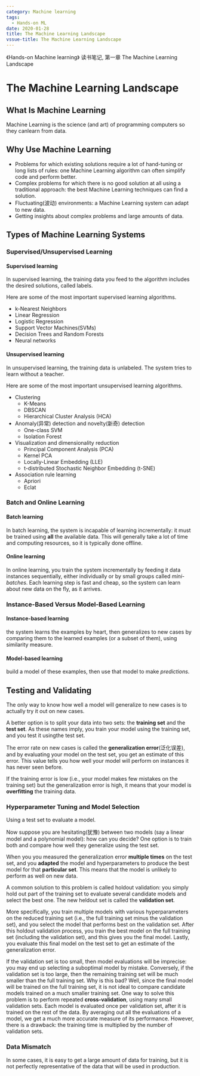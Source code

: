 ```yaml
---
category: Machine learning
tags:
  - Hands-on ML
date: 2020-01-28
title: The Machine Learning Landscape
vssue-title: The Machine Learning Landscape
---
```


《Hands-on Machine learning》 读书笔记, 第一章 The Machine Learning Landscape
<!-- more -->

# The Machine Learning Landscape


##  What Is Machine Learning

Machine Learning is the science (and art) of programming computers so they canlearn from data.



## Why Use Machine Learning

- Problems for which existing solutions require a lot of hand-tuning or long lists of rules: one Machine Learning algorithm can often simplify code and perform better.
- Complex problems for which there is no good solution at all using a traditional approach: the best Machine Learning techniques can find a solution.
- Fluctuating(波动) environments: a Machine Learning system can adapt to new data.
- Getting insights about complex problems and large amounts of data.



## Types of Machine Learning Systems

### Supervised/Unsupervised Learning

#### Supervised learning

In supervised learning, the training data you feed to the algorithm includes the desired solutions, called labels.

Here are some of the most important supervised learning algorithms.

- k-Nearest Neighbors
- Linear Regression
- Logistic Regression
- Support Vector Machines(SVMs)
- Decision Trees and Random Forests
- Neural networks

#### Unsupervised learning

In unsupervised learning, the training data is unlabeled. The system tries to learn without a teacher.

Here are some of the most important unsupervised learning algorithms.

- Clustering
  - K-Means
  - DBSCAN
  - Hierarchical Cluster Analysis (HCA)
- Anomaly(异常) detection and novelty(新奇) detection
  - One-class SVM
  - Isolation Forest
- Visualization and dimensionality reduction
  - Principal Component Analysis (PCA)
  - Kernel PCA
  - Locally-Linear Embedding (LLE)
  - t-distributed Stochastic Neighbor Embedding (t-SNE)
- Association rule learning
  - Apriori
  - Eclat

### Batch and Online Learning

#### Batch learning

In batch learning, the system is incapable of learning incrementally: it must be trained using **all** the available data. This will generally take a lot of time and computing resources, so it is typically done offline. 

#### Online learning

In online learning, you train the system incrementally by feeding it data instances sequentially, either individually or by small groups called *mini-batches*. Each learning step is fast and cheap, so the system can learn about new data on the fly, as it arrives.

### Instance-Based Versus Model-Based Learning

#### Instance-based learning

the system learns the examples by heart, then generalizes to new cases by comparing them to the learned examples (or a subset of them), using similarity  measure. 

#### Model-based learning

 build a model of these examples, then use that model to make *predictions*. 



## Testing and Validating

The only way to know how well a model will generalize to new cases is to actually try it out on new cases.

A better option is to split your data into two sets: the **training set** and the **test set**. As these names imply, you train your model using the training set, and you test it usingthe test set. 

The error rate on new cases is called the **generalization error**(泛化误差), and by evaluating your model on the test set, you get an estimate of this error. This value tells you how well your model will perform on instances it has never seen before.

If the training error is low (i.e., your model makes few mistakes on the training set) but the generalization error is high, it means that your model is **overfitting** the training data.



### Hyperparameter Tuning and Model Selection

Using a test set to  evaluate a model. 

Now suppose you are hesitating(犹豫) between two models (say a linear model and a polynomial model): how can you decide? One option is to train both and compare how well they generalize using the test set.

When you you measured the generalization error **multiple times** on the test set, and you **adapted** the model and hyperparameters to produce the best model for that **particular set**. This means that the model is unlikely to perform as well on new data.

A common solution to this problem is called holdout validation: you simply hold out part of the training set to evaluate several candidate models and select the best one. The new heldout set is called the **validation set**. 

More specifically, you train multiple models with various hyperparameters on the reduced training set (i.e., the full training set minus the validation set), and you select the model that performs best on the validation set. After this holdout validation process, you train the best model on the full training set (including the validation set), and this gives you the final model. Lastly, you evaluate this final model on the test set to get an estimate of the generalization error.

If the validation set is too small, then model evaluations will be imprecise: you may end up selecting a suboptimal model by mistake. Conversely, if the validation set is too large, then the remaining training set will be much smaller than the full training set. Why is this bad? Well, since the final model will be trained on the full training set, it is not ideal to compare candidate models trained on a much smaller training set.  One way to solve this problem is to perform repeated **cross-validation**, using many small validation sets. Each model is evaluated once per validation set, after it is trained on the rest of the data. By averaging out all the evaluations of a model, we get a much more accurate measure of its performance. However, there is a drawback: the training time is multiplied by the number of validation sets.

### Data Mismatch

In some cases, it is easy to get a large amount of data for training, but it is not perfectly representative of the data that will be used in production. 